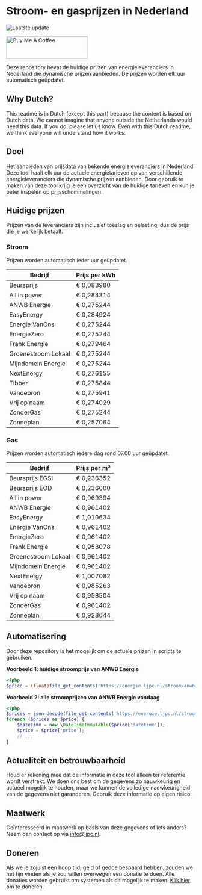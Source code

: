 # Stroom- en gasprijzen in Nederland

![Laatste update](https://img.shields.io/badge/laatste%20update-2023--05--31%2006%3A00%20CET-brightgreen)

<a href="https://www.buymeacoffee.com/Lars-" target="_blank"><img src="https://cdn.buymeacoffee.com/buttons/v2/default-orange.png" alt="Buy Me A Coffee" height="60" style="height: 60px !important;width: 217px !important;" ></a>

Deze repository bevat de huidige prijzen van energieleveranciers in Nederland die dynamische prijzen aanbieden. De prijzen worden elk uur automatisch geüpdatet.

## Why Dutch?

This readme is in Dutch (except this part) because the content is based on Dutch data. We cannot imagine that anyone outside the Netherlands would need this data. If you do, please let us know. Even with this Dutch readme, we think
everyone will understand how it works.

## Doel

Het aanbieden van prijsdata van bekende energieleveranciers in Nederland. Deze tool haalt elk uur de actuele energietarieven op van verschillende energieleveranciers die dynamische prijzen aanbieden. Door gebruik te maken van deze tool
krijg je een overzicht van de huidige tarieven en kun je beter inspelen op prijsschommelingen.

## Huidige prijzen

Prijzen van de leveranciers zijn inclusief toeslag en belasting, dus de prijs die je werkelijk betaalt.

### Stroom

Prijzen worden automatisch ieder uur geüpdatet.

 Bedrijf | Prijs per kWh 
---------|---------------
Beursprijs | € 0,083980
All in power | € 0,284314
ANWB Energie | € 0,275244
EasyEnergy | € 0,284924
Energie VanOns | € 0,275244
EnergieZero | € 0,275244
Frank Energie | € 0,279464
Groenestroom Lokaal | € 0,275244
Mijndomein Energie | € 0,275244
NextEnergy | € 0,276155
Tibber | € 0,275844
Vandebron | € 0,275941
Vrij op naam | € 0,274029
ZonderGas | € 0,275244
Zonneplan | € 0,257064


### Gas

Prijzen worden automatisch iedere dag rond 07.00 uur geüpdatet.

 Bedrijf | Prijs per m³ 
---------|--------------
Beursprijs EGSI | € 0,236352
Beursprijs EOD | € 0,236000
All in power | € 0,969394
ANWB Energie | € 0,961402
EasyEnergy | € 1,010634
Energie VanOns | € 0,961402
EnergieZero | € 0,961402
Frank Energie | € 0,958078
Groenestroom Lokaal | € 0,961402
Mijndomein Energie | € 0,961402
NextEnergy | € 1,007082
Vandebron | € 0,985263
Vrij op naam | € 0,958504
ZonderGas | € 0,961402
Zonneplan | € 0,928644


## Automatisering

Door deze repository is het mogelijk om de actuele prijzen in scripts te gebruiken.

**Voorbeeld 1: huidige stroomprijs van ANWB Energie**

```php
<?php
$price = (float)file_get_contents('https://energie.ljpc.nl/stroom/anwb-energie-nu.txt');

```

**Voorbeeld 2: alle stroomprijzen van ANWB Energie vandaag**

```php
<?php
$prices = json_decode(file_get_contents('https://energie.ljpc.nl/stroom/all-in-power-vandaag.json'),true);
foreach ($prices as $price) {
    $dateTime = new \DateTimeImmutable($price['datetime']);
    $price = $price['price'];
    // ...
}
```

## Actualiteit en betrouwbaarheid

Houd er rekening mee dat de informatie in deze tool alleen ter referentie wordt verstrekt. We doen ons best om de gegevens zo nauwkeurig en actueel mogelijk te houden, maar we kunnen de volledige nauwkeurigheid van de gegevens niet
garanderen. Gebruik deze informatie op eigen risico.

## Maatwerk

Geïnteresseerd in maatwerk op basis van deze gegevens of iets anders? Neem dan contact op
via [info@ljpc.nl](mailto:info@ljpc.nl?subject=Energie%20prijzen).

## Doneren

Als we je zojuist een hoop tijd, geld of gedoe bespaard hebben, zouden we het fijn vinden als je zou willen overwegen een
donatie te doen. Alle donaties worden gebruikt om systemen als dit mogelijk te
maken. [Klik hier](https://www.buymeacoffee.com/Lars-) om te doneren.
